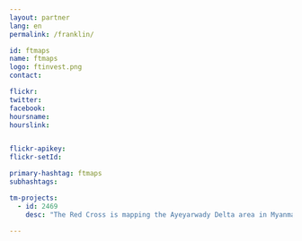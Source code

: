 ```yaml
---
layout: partner
lang: en
permalink: /franklin/

id: ftmaps
name: ftmaps
logo: ftinvest.png
contact:

flickr:
twitter:
facebook:
hoursname:
hourslink:


flickr-apikey:
flickr-setId:

primary-hashtag: ftmaps
subhashtags:

tm-projects:
  - id: 2469
    desc: "The Red Cross is mapping the Ayeyarwady Delta area in Myanmar as part of a multi-year mapping and data readiness activity to better understand where critical infrastructure and roads are to inform decision making during potential disasters. As recently as 2008 a cyclone killed at least 77,000 people with over 55,900 missing, and left about 2.5 million homeless. The map data will help the Red Cross to better understand where people live in relation to potential hazards so that we can help them be prepared for the disaster and so national decision makers can make better decisions in the immediate aftermath of a disaster."

---
```

